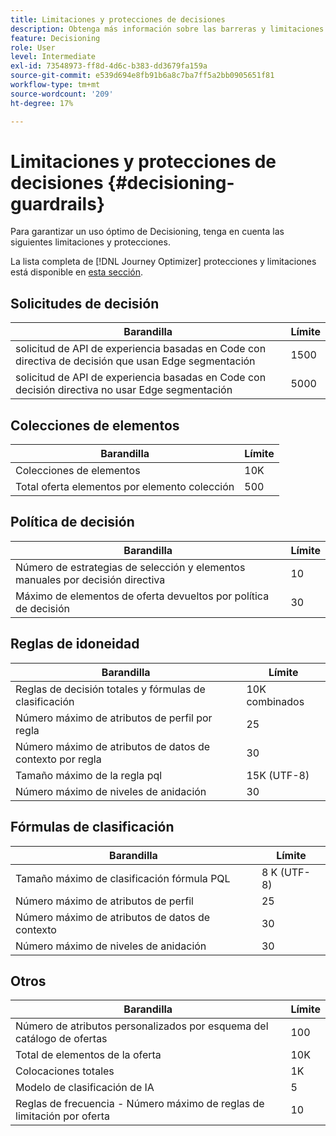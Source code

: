 ```yaml
---
title: Limitaciones y protecciones de decisiones
description: Obtenga más información sobre las barreras y limitaciones de Decisioning.
feature: Decisioning
role: User
level: Intermediate
exl-id: 73548973-ff8d-4d6c-b383-dd3679fa159a
source-git-commit: e539d694e8fb91b6a8c7ba7ff5a2bb0905651f81
workflow-type: tm+mt
source-wordcount: '209'
ht-degree: 17%

---
```


# Limitaciones y protecciones de decisiones {#decisioning-guardrails}

Para garantizar un uso óptimo de Decisioning, tenga en cuenta las siguientes limitaciones y protecciones.

La lista completa de [!DNL Journey Optimizer] protecciones y limitaciones está disponible en [esta sección](../start/guardrails.md).

## Solicitudes de decisión

| Barandilla | Límite |
| ------- | ------- |
| solicitud de API de experiencia basadas en Code con directiva de decisión que usan Edge segmentación | 1500 |
| solicitud de API de experiencia basadas en Code con decisión directiva no usar Edge segmentación | 5000 |

## Colecciones de elementos

| Barandilla | Límite |
| ------- | ------- |
| Colecciones de elementos | 10K |
| Total oferta elementos por elemento colección | 500 |

## Política de decisión

| Barandilla | Límite |
| ------- | ------- |
| Número de estrategias de selección y elementos manuales por decisión directiva | 10 |
| Máximo de elementos de oferta devueltos por política de decisión | 30 |

## Reglas de idoneidad

| Barandilla | Límite |
| ------- | ------- |
| Reglas de decisión totales y fórmulas de clasificación | 10K combinados |
| Número máximo de atributos de perfil por regla | 25 |
| Número máximo de atributos de datos de contexto por regla | 30 |
| Tamaño máximo de la regla pql | 15K (UTF-8) |
| Número máximo de niveles de anidación | 30 |

## Fórmulas de clasificación

| Barandilla | Límite |
| ------- | ------- |
| Tamaño máximo de clasificación fórmula PQL | 8 K (UTF-8) |
| Número máximo de atributos de perfil | 25 |
| Número máximo de atributos de datos de contexto | 30 |
| Número máximo de niveles de anidación | 30 |

## Otros

| Barandilla | Límite |
| ------- | ------- |
| Número de atributos personalizados por esquema del catálogo de ofertas | 100 |
| Total de elementos de la oferta | 10K |
| Colocaciones totales | 1K |
| Modelo de clasificación de IA | 5 |
| Reglas de frecuencia - Número máximo de reglas de limitación por oferta | 10 |
